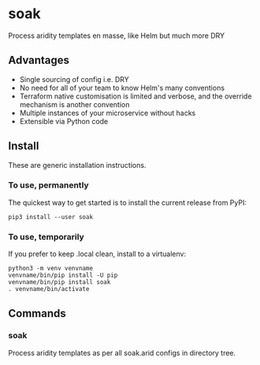 # soak
Process aridity templates en masse, like Helm but much more DRY

## Advantages
* Single sourcing of config i.e. DRY
* No need for all of your team to know Helm's many conventions
* Terraform native customisation is limited and verbose, and the override mechanism is another convention
* Multiple instances of your microservice without hacks
* Extensible via Python code

## Install
These are generic installation instructions.

### To use, permanently
The quickest way to get started is to install the current release from PyPI:
```
pip3 install --user soak
```

### To use, temporarily
If you prefer to keep .local clean, install to a virtualenv:
```
python3 -m venv venvname
venvname/bin/pip install -U pip
venvname/bin/pip install soak
. venvname/bin/activate
```

## Commands

### soak
Process aridity templates as per all soak.arid configs in directory tree.
